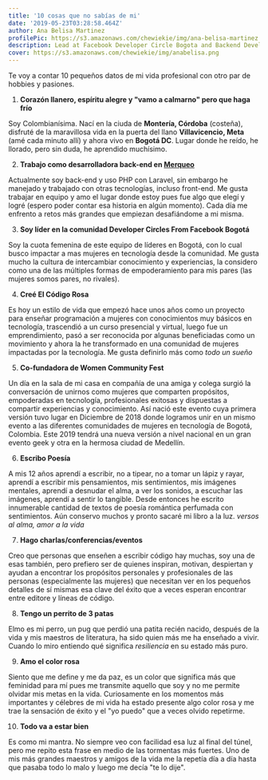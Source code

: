 ```yaml
---
title: '10 cosas que no sabías de mi'
date: '2019-05-23T03:28:58.464Z'
author: Ana Belisa Martinez
profilePic: https://s3.amazonaws.com/chewiekie/img/ana-belisa-martinez.jpg
description: Lead at Facebook Developer Circle Bogota and Backend Developer at Merqueo
cover: https://s3.amazonaws.com/chewiekie/img/anabelisa.png
---
```


Te voy a contar 10 pequeños datos de mi vida profesional con otro par de hobbies y pasiones.

1. **Corazón llanero, espíritu alegre y "vamo a calmarno" pero que haga frío**

Soy Colombianísima. Nací en la ciuda de **Montería, Córdoba** (costeña), disfruté de la maravillosa vida en la puerta del llano **Villavicencio, Meta** (amé cada minuto allí) y ahora vivo en **Bogotá DC**. Lugar donde he reído, he llorado, pero sin duda, he aprendido muchísimo.


2. **Trabajo como desarrolladora back-end en [Merqueo](https://merqueo.com/)**

Actualmente soy back-end y uso PHP con Laravel, sin embargo he manejado y trabajado con otras tecnologías, incluso front-end. Me gusta trabajar en equipo y amo el lugar donde estoy pues fue algo que elegí y logré (espero poder contar esa historia en algún momento). Cada día me enfrento a retos más grandes que empiezan desafiándome a mi misma.


3. **Soy líder en la comunidad Developer Circles From Facebook Bogotá**

Soy la cuota femenina de este equipo de líderes en Bogotá, con lo cual busco impactar a mas mujeres en tecnología desde la comunidad. Me gusta mucho la cultura de intercambiar conocimiento y experiencias, la considero como una de las múltiples formas de empoderamiento para mis pares (las mujeres somos pares, no rivales).


4. **Creé El Código Rosa**

Es hoy un estilo de vida que empezó hace unos años como un proyecto para enseñar programación a mujeres con conocimientos muy básicos en tecnología, trascendió a un curso presencial y virtual, luego fue un emprendimiento, pasó a ser reconocida por algunas beneficiadas como un movimiento y ahora la he transformado en una comunidad de mujeres impactadas por la tecnología. Me gusta definirlo más como _todo un sueño_


5. **Co-fundadora de Women Community Fest**

Un día en la sala de mi casa en compañía de una amiga y colega surgió la conversación de unirnos como mujeres que comparten propósitos, empoderadas en tecnología, profesionales exitosas y dispuestas a compartir experiencias y conocimiento. Así nació este evento cuya primera versión tuvo lugar en Diciembre de 2018 donde logramos unir en un mismo evento a las diferentes comunidades de mujeres en tecnología de Bogotá, Colombia. Este 2019 tendrá una nueva versión a nivel nacional en un gran evento geek y otra en la hermosa ciudad de Medellín.

6. **Escribo Poesía**

A mis 12 años aprendí a escribir, no a tipear, no a tomar un lápiz y rayar, aprendí a escribir mis pensamientos, mis sentimientos, mis imágenes mentales, aprendí a desnudar el alma, a ver los sonidos, a escuchar las imágenes, aprendí a sentir lo tangible. Desde entonces he escrito innumerable cantidad de textos de poesía romántica perfumada con sentimientos. Aún conservo muchos y pronto sacaré mi libro a la luz. _versos al alma, amor a la vida_

7. **Hago charlas/conferencias/eventos**

Creo que personas que enseñen a escribir código hay muchas, soy una de esas también, pero prefiero ser de quienes inspiran, motivan, despiertan y ayudan a encontrar los propósitos personales y profesionales de las personas (especialmente las mujeres) que necesitan ver en los pequeños detalles de sí mismas esa clave del éxito que a veces esperan encontrar entre editore y líneas de código.

8. **Tengo un perrito de 3 patas**

Elmo es mi perro, un pug que perdió una patita recién nacido, después de la vida y mis maestros de literatura, ha sido quien más me ha enseñado a vivir. Cuando lo miro entiendo qué significa _resiliencia_ en su estado más puro.

9. **Amo el color rosa**

Siento que me define y me da paz, es un color que significa más que feminidad para mí pues me transmite aquello que soy y no me permite olvidar mis metas en la vida. Curiosamente en los momentos más importantes y célebres de mi vida ha estado presente algo color rosa y me trae la sensación de éxito y el "yo puedo" que a veces olvido repetirme.

10. **Todo va a estar bien**

Es como mi mantra. No siempre veo con facilidad esa luz al final del túnel, pero me repito esta frase en medio de las tormentas más fuertes. Uno de mis más grandes maestros y amigos de la vida me la repetía día a día hasta que pasaba todo lo malo y luego me decía "te lo dije".
